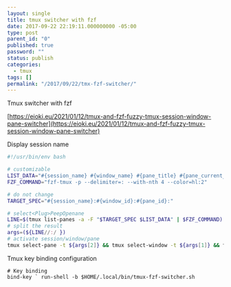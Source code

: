 ```yaml
---
layout: single
title: tmux switcher with fzf
date: 2017-09-22 22:19:11.000000000 -05:00
type: post
parent_id: "0"
published: true
password: ""
status: publish
categories:
  - tmux
tags: []
permalink: "/2017/09/22/tmx-fzf-switcher/"
---
```


Tmux switcher with fzf

[https://eioki.eu/2021/01/12/tmux-and-fzf-fuzzy-tmux-session-window-pane-switcher](https://eioki.eu/2021/01/12/tmux-and-fzf-fuzzy-tmux-session-window-pane-switcher)

Display session name

```bash
#!/usr/bin/env bash

# customizable
LIST_DATA="#{session_name} #{window_name} #{pane_title} #{pane_current_path} #{pane_current_command}"
FZF_COMMAND="fzf-tmux -p --delimiter=: --with-nth 4 --color=hl:2"

# do not change
TARGET_SPEC="#{session_name}:#{window_id}:#{pane_id}:"

# select<Plug>PeepOpenane
LINE=$(tmux list-panes -a -F "$TARGET_SPEC $LIST_DATA" | $FZF_COMMAND) || exit 0
# split the result
args=(${LINE//:/ })
# activate session/window/pane
tmux select-pane -t ${args[2]} && tmux select-window -t ${args[1]} && tmux switch-client -t ${args[0]}
```

Tmux key binding configuration

```
# Key binding
bind-key ` run-shell -b $HOME/.local/bin/tmux-fzf-switcher.sh
```
